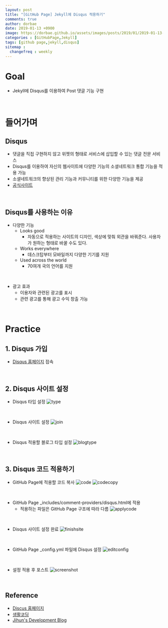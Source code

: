 ```yaml
---
layout: post
title: "[GitHub Page] Jekyll에 Disqus 적용하기"
comments: true
author: dorbae
date: 2019-01-13 +0900
image: https://dorbae.github.io/assets/images/posts/2019/01/2019-01-13-githubpage-jekyll-howtoapplydisqus-thumnail.png
categories : [GitHubPage,Jekyll]
tags: [github page,jekyll,disqus]
sitemap :
  changefreq : weekly
---
```


# Goal
* Jekyll에 Disqus를 이용하여 Post 댓글 기능 구현

<br>

# 들어가며
## Disqus
* 댓글을 직접 구현하지 않고 위젯의 형태로 서비스에 삽입할 수 있는 댓글 전문 서비스
* Disqus를 이용하여 자신의 웹사이트에 다양한 기능의 소셜네트워크 통합 기능을 적용 가능
* 소셜네트워크의 향상된 관리 기능과 커뮤니티를 위한 다양한 기능을 제공
* [공식사이트](disqus.com )

<br/>

## Disqus를 사용하는 이유
* 다양한 기능
    * Looks good
        - 자동으로 적용하는 사이트의 디자인, 색상에 맞춰 외관을 바꿔준다. 사용자가 원하는 형태로 바꿀 수도 있다.
    * Works everywhere
        - 데스크탑부터 모바일까지 다양한 기기를 지원
    * Used across the world
        - 70여개 국의 언어를 지원

<br/>

* 광고 효과
    * 이용자와 관련된 광고를 표시
    * 관련 광고를 통해 광고 수익 창출 가능

<br/>

# Practice
## 1. Disqus 가입
* [Disqus 홈페이지](https://disqus.com/) 접속

<br/>

## 2. Disqus 사이트 설정
* Disqus 타입 설정
![type](/assets/images/posts/2019/01/2019-01-13-githubpage-jekyll-howtoapplydisqus-001.png)

<br/>

* Disqus 사이트 설정
![join](/assets/images/posts/2019/01/2019-01-13-githubpage-jekyll-howtoapplydisqus-002.png)

<br/>

* Disqus 적용할 블로그 타입 설정
![blogtype](/assets/images/posts/2019/01/2019-01-13-githubpage-jekyll-howtoapplydisqus-003.png)

<br/>

## 3. Disqus 코드 적용하기
* GitHub Page에 적용할 코드 복사
![code](/assets/images/posts/2019/01/2019-01-13-githubpage-jekyll-howtoapplydisqus-004.png)
![codecopy](/assets/images/posts/2019/01/2019-01-13-githubpage-jekyll-howtoapplydisqus-005.png)

<br/>

* GitHub Page _includes/comment-providers/disqus.html에 적용
    - 적용하는 파일은 GitHub Page 구조에 따라 다름
![applycode](/assets/images/posts/2019/01/2019-01-13-githubpage-jekyll-howtoapplydisqus-006.png)

<br/>

* Disqus 사이트 설정 완료
![finishsite](/assets/images/posts/2019/01/2019-01-13-githubpage-jekyll-howtoapplydisqus-008.png)

<br/>

* GitHub Page _config.yml 파일에 Disqus 설정
![editconfig](/assets/images/posts/2019/01/2019-01-13-githubpage-jekyll-howtoapplydisqus-009.png)

<br/>

* 설정 적용 후 포스트
![screenshot](/assets/images/posts/2019/01/2019-01-13-githubpage-jekyll-howtoapplydisqus-010.png)

<br/>

## Reference
* [Discus 홈페이지](https://help.disqus.com/what-is-disqus/what-is-disqus)
* [생활코딩](https://opentutorials.org/course/2473/13865)
* [Jihun's Development Blog](https://cjh5414.github.io/Disqus/)
